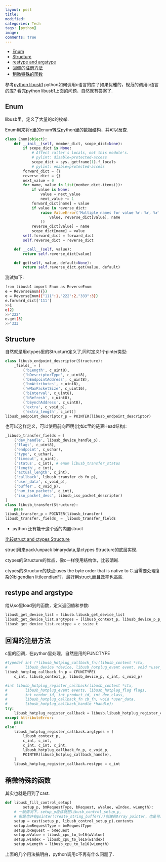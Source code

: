 ```yaml
---
layout: post
title:
modified:
categories: Tech
tags: [python]
image:
comments: true
---
```


<!-- TOC -->

- [Enum](#enum)
- [Structure](#structure)
- [restype and argstype](#restype-and-argstype)
- [回调的注册方法](#回调的注册方法)
- [稍微特殊的函数](#稍微特殊的函数)

<!-- /TOC -->

参考[python libusb1](https://pypi.org/project/libusb1/)
python如何调用c语言的库？如果优雅的，规范的调用c语言的库?
看完python libusb1上面的问题，自然就有答案了.




## Enum

libusb里，定义了大量的c的枚举.

Enum用来将c里的cnum转成python里的数据结构，并可以反查.

```py
class Enum(object):
    def __init__(self, member_dict, scope_dict=None):
        if scope_dict is None:
            # Affect caller's locals, not this module's.
            # pylint: disable=protected-access
            scope_dict = sys._getframe(1).f_locals
            # pylint: enable=protected-access
        forward_dict = {}
        reverse_dict = {}
        next_value = 0
        for name, value in list(member_dict.items()):
            if value is None:
                value = next_value
                next_value += 1
            forward_dict[name] = value
            if value in reverse_dict:
                raise ValueError('Multiple names for value %r: %r, %r' % (
                    value, reverse_dict[value], name
                ))
            reverse_dict[value] = name
            scope_dict[name] = value
        self.forward_dict = forward_dict
        self.reverse_dict = reverse_dict

    def __call__(self, value):
        return self.reverse_dict[value]

    def get(self, value, default=None):
        return self.reverse_dict.get(value, default)
```

测试如下:
```sh
from libusb1 import Enum as ReverseEnum
e = ReverseEnum({})
e = ReverseEnum({"111":1,"222":2,"333":3})
e.forward_dict['111']
>>1
e(2)
>>'222'
e.get(3)
>>'333
```

## Structure
自然就是用ctypes里的Structure定义了,同时定义1个pinter类型:
```py
class libusb_endpoint_descriptor(Structure):
    _fields_ = [
        ('bLength', c_uint8),
        ('bDescriptorType', c_uint8),
        ('bEndpointAddress', c_uint8),
        ('bmAttributes', c_uint8),
        ('wMaxPacketSize', c_uint16),
        ('bInterval', c_uint8),
        ('bRefresh', c_uint8),
        ('bSynchAddress', c_uint8),
        ('extra', c_void_p),
        ('extra_length', c_int)]
libusb_endpoint_descriptor_p = POINTER(libusb_endpoint_descriptor)
```
也可以这样定义，可以使用前向声明(比如c里的链表Head结构):
```py
_libusb_transfer_fields = [
    ('dev_handle', libusb_device_handle_p),
    ('flags', c_uint8),
    ('endpoint', c_uchar),
    ('type', c_uchar),
    ('timeout', c_uint),
    ('status', c_int), # enum libusb_transfer_status
    ('length', c_int),
    ('actual_length', c_int),
    ('callback', libusb_transfer_cb_fn_p),
    ('user_data', c_void_p),
    ('buffer', c_void_p),
    ('num_iso_packets', c_int),
    ('iso_packet_desc', libusb_iso_packet_descriptor)
]
class libusb_transfer(Structure):
    pass
libusb_transfer_p = POINTER(libusb_transfer)
libusb_transfer._fields_ = _libusb_transfer_fields
```

* python 还有能干这个活的内置struct

[比较struct and ctypes Structure](https://stackoverflow.com/questions/52004279/python-similar-functionality-in-struct-and-array-vs-ctypes)

struct用来pack/unpack binarydata,是ctypes Structure的底层实现.

ctypes的Structure的优点，像c一样使用结构体，比较清晰.

ctypes的Structure的缺点:uses the byte order that is native to C.当需要处理复杂的bigendian littleendian时，最好用struct,而且效率也高些.

## restype and argstype
给从so里load到的函数，定义返回值和参数:
```py
libusb_get_device_list = libusb.libusb_get_device_list
libusb_get_device_list.argtypes = [libusb_context_p, libusb_device_p_p_p]
libusb_get_device_list.restype = c_ssize_t
```
## 回调的注册方法

c里的回调，在python里处理，自然是用的FUNCTYPE

```py
#typedef int (*libusb_hotplug_callback_fn)(libusb_context *ctx,
#        libusb_device *device, libusb_hotplug_event event, void *user_data);
libusb_hotplug_callback_fn_p = CFUNCTYPE(
    c_int, libusb_context_p, libusb_device_p, c_int, c_void_p)

#int libusb_hotplug_register_callback(libusb_context *ctx,
#        libusb_hotplug_event events, libusb_hotplug_flag flags,
#        int vendor_id, int product_id, int dev_class,
#        libusb_hotplug_callback_fn cb_fn, void *user_data,
#        libusb_hotplug_callback_handle *handle);
try:
    libusb_hotplug_register_callback = libusb.libusb_hotplug_register_callback
except AttributeError:
    pass
else:
    libusb_hotplug_register_callback.argtypes = [
        libusb_context_p,
        c_int, c_int,
        c_int, c_int, c_int,
        libusb_hotplug_callback_fn_p, c_void_p,
        POINTER(libusb_hotplug_callback_handle),
    ]
    libusb_hotplug_register_callback.restype = c_int
```

## 稍微特殊的函数
其实也就是用到了cast.
```py
def libusb_fill_control_setup(
        setup_p, bmRequestType, bRequest, wValue, wIndex, wLength):
    # 一般情况下，setup_p应该就是libusb_control_setup_p,
    # 但是也许有pointer(create_string_buffer())创建的Array pointer，也是可以强制转换的
    setup = cast(setup_p, libusb_control_setup_p).contents
    setup.bmRequestType = bmRequestType
    setup.bRequest = bRequest
    setup.wValue = libusb_cpu_to_le16(wValue)
    setup.wIndex = libusb_cpu_to_le16(wIndex)
    setup.wLength = libusb_cpu_to_le16(wLength)
```

上面的几个用法搞明白，python调用c不再有什么问题了.
